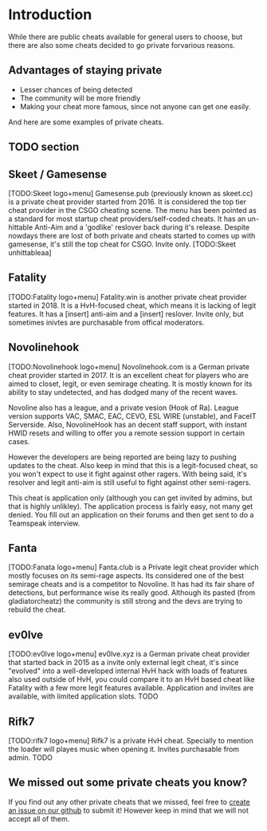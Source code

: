 # Introduction

While there are public cheats available for general users to choose, but there are also some cheats decided to go private forvarious reasons.

## Advantages of staying private

* Lesser chances of being detected
* The community will be more friendly
* Making your cheat more famous, since not anyone can get one easily.

And here are some examples of private cheats.

## TODO section

## Skeet / Gamesense

\[TODO:Skeet logo+menu\] Gamesense.pub \(previously known as skeet.cc\) is a private cheat provider started from 2016. It is considered the top tier cheat provider in the CSGO cheating scene. The menu has been pointed as a standard for most startup cheat providers/self-coded cheats. It has an un-hittable Anti-Aim and a 'godlike' reslover back during it's release. Despite nowdays there are lost of both private and cheats started to comes up with gamesense, it's still the top cheat for CSGO. Invite only. \[TODO:Skeet unhittableaa\]

## Fatality

\[TODO:Fatality logo+menu\] Fatality.win is another private cheat provider started in 2018. It is a HvH-focused cheat, which means it is lacking of legit features. It has a \[insert\] anti-aim and a \[insert\] reslover. Invite only, but sometimes inivtes are purchasable from offical moderators.

## Novolinehook

\[TODO:Novolinehook logo+menu\] Novolinehook.com is a German private cheat provider started in 2017. It is an excellent cheat for players who are aimed to closet, legit, or even semirage cheating. It is mostly known for its ability to stay undetected, and has dodged many of the recent waves. 

Novoline also has a league, and a private vesion (Hook of Ra). League version supports VAC, SMAC, EAC, CEVO, ESL WIRE (unstable), and FaceIT Serverside. Also, NovolineHook has an decent staff support, with instant HWID resets and willing to offer you a remote session support in certain cases.  

However the developers are being reported are being lazy to pushing updates to the cheat. Also keep in mind that this is a legit-focused cheat, so you won't expect to use it fight against other ragers. With being said, it's resolver and legit anti-aim is still useful to fight against other semi-ragers.

This cheat is application only (although you can get invited by admins, but that is highly unlikley). The application process is fairly easy, not many get denied. You fill out an application on their forums and then get sent to do a Teamspeak interview.   


## Fanta

\[TODO:Fanata logo+menu\] Fanta.club is a Private legit cheat provider which mostly focuses on its semi-rage aspects. Its considered one of the best semirage cheats and is a competitor to Novoline. It has had its fair share of detections, but performance wise its really good. Although its pasted (from gladiatorcheatz) the community is still strong and the devs are trying to rebuild the cheat.

## ev0lve

\[TODO:ev0lve logo+menu\] ev0lve.xyz is a German private cheat provider that started back in 2015 as a invite only external legit cheat, it's since "evolved" into a well-developed internal HvH hack with loads of features also used outside of HvH, you could compare it to an HvH based cheat like Fatality with a few more legit features available. Application and invites are available, with limited application slots. TODO

## Rifk7

\[TODO:rifk7 logo+menu\] Rifk7 is a private HvH cheat. Specially to mention the loader will playes music when opening it. Invites purchasable from admin. TODO

## We missed out some private cheats you know?

If you find out any other private cheats that we missed, feel free to [create an issue on our github](https://github.com/csgohacks/master-guide/issues) to submit it! However keep in mind that we will not accept all of them.


